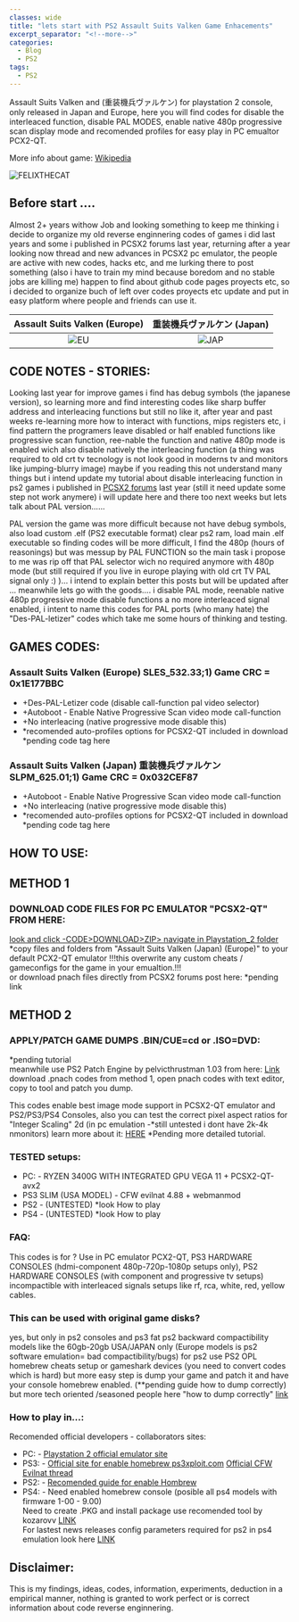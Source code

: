 ```yaml
---
classes: wide
title: "lets start with PS2 Assault Suits Valken Game Enhacements"
excerpt_separator: "<!--more-->"
categories:
  - Blog
  - PS2
tags:
  - PS2
---
```


Assault Suits Valken and (重装機兵ヴァルケン) for playstation 2 console, only released in Japan and Europe, here you will find codes for disable the interleaced function, disable PAL MODES, enable native 480p progressive scan display mode and recomended profiles for easy play in PC emualtor PCX2-QT.

More info about game: [Wikipedia](https://en.wikipedia.org/wiki/Assault_Suits_Valken)

<!--more-->

![FELIXTHECAT](/gamepatches-blog/assets/images/felixthecat.png)

## Before start ....
Almost 2+ years withow Job and looking something to keep me thinking i decide to organize my old reverse enginnering codes of games i did last years and some i published in PCSX2 forums last year, returning after a year looking now thread and new advances in PCSX2 pc emulator, the people are active with new codes, hacks etc, and me lurking there to post something (also i have to train my mind because boredom and no stable jobs are killing me) happen to find about github code pages proyects etc, so i decided to organize buch of left over codes proyects etc update and put in easy platform where people and friends can use it.

Assault Suits Valken (Europe)  |     重装機兵ヴァルケン (Japan)
:-----------------------------:|:-----------------------------:
![EU](/gamepatches-blog/assets/images/asv-eu.jpg)  |  ![JAP](/gamepatches-blog/assets/images/asv-jp.jpg)

## CODE NOTES - STORIES:
Looking last year for improve games i find has debug symbols (the japanese version), so learning more and find interesting codes like sharp buffer address and interleacing functions but still no like it, after year and past weeks re-learning more how to interact with functions, mips registers etc, i find pattern the programers leave disabled or half enabled functions like progressive scan function, ree-nable the function and native 480p mode is enabled wich also disable natively the interleacing function (a thing was required to old crt tv tecnology is not look good in moderns tv and monitors like jumping-blurry image) maybe if you reading this not understand many things but i intend update my tutorial about disable interleacing function in ps2 games i published in [PCSX2 forums](https://forums.pcsx2.net/Thread-No-interlacing-codes?pid=610584#pid610584) last year (still it need update some step not work anymere) i will update here and there too next weeks but lets talk about PAL version......

PAL version the game was more difficult because not have debug symbols, also load custom .elf (PS2 executable format) clear ps2 ram, load main .elf executable so finding codes will be more difficult, I find the 480p (hours of reasonings) but was messup by PAL FUNCTION so the main task i propose to me was rip off that PAL selector wich no required anymore with 480p mode (but still required if you live in europe playing with old crt TV PAL signal only :) )... i intend to explain better this posts but will be updated after ... meanwhile lets go with the goods.... i disable PAL mode, reenable native 480p progressive mode disable functions a no more interleaced signal enabled, i intent to name this codes for PAL ports (who many hate) the "Des-PAL-letizer" codes which take me some hours of thinking and testing.

## GAMES CODES:

### Assault Suits Valken (Europe) SLES_532.33;1) Game CRC = 0x1E177BBC

- +Des-PAL-Letizer code (disable call-function pal video selector)
- +Autoboot - Enable Native Progressive Scan video mode call-function
- +No interleacing (native progressive mode disable this)
- *recomended auto-profiles options for PCSX2-QT included in download
*pending code tag here

### Assault Suits Valken (Japan) 重装機兵ヴァルケン SLPM_625.01;1) Game CRC = 0x032CEF87
- +Autoboot - Enable Native Progressive Scan video mode call-function
- +No interleacing (native progressive mode disable this)
- *recomended auto-profiles options for PCSX2-QT included in download
*pending code tag here

## HOW TO USE:
## METHOD 1
### DOWNLOAD CODE FILES FOR PC EMULATOR "PCSX2-QT" FROM HERE:
[look and click -CODE>DOWNLOAD>ZIP> navigate in Playstation_2 folder](https://github.com/felixthecat1970/gamepatches)
*copy files and folders from "Assault Suits Valken (Japan) (Europe)" to your default PCX2-QT emulator !!!this overwrite any custom cheats / gameconfigs for the game in your emualtion.!!!  
or download pnach files directly from PCSX2 forums post here: *pending link

## METHOD 2 
### APPLY/PATCH GAME DUMPS .BIN/CUE=cd or .ISO=DVD:
*pending tutorial  
meanwhile use PS2 Patch Engine by pelvicthrustman 1.03 from here: [Link](https://www.psx-place.com/resources/ps2-patch-engine-by-pelvicthrustman.694/)  
download .pnach codes from method 1, open pnach codes with text editor, copy to tool and patch you dump.

This codes enable best image mode support in PCSX2-QT emulator and PS2/PS3/PS4 Consoles, also you can test the correct pixel aspect ratios for "Integer Scaling" 2d (in pc emulation -*still untested i dont have 2k-4k nmonitors) learn more about it: [HERE](https://tanalin.com/en/articles/integer-scaling/) *Pending more detailed tutorial.

### TESTED setups:
- PC: - RYZEN 3400G WITH INTEGRATED GPU VEGA 11 + PCSX2-QT-avx2 
- PS3 SLIM (USA MODEL) - CFW evilnat 4.88 + webmanmod
- PS2 - (UNTESTED) *look How to play
- PS4 - (UNTESTED) *look How to play

### FAQ:
This codes is for ?
Use in PC emulator PCX2-QT, PS3 HARDWARE CONSOLES (hdmi-component 480p-720p-1080p setups only), PS2 HARDWARE CONSOLES (with component and progressive tv setups) incompactible with interleaced signals setups like rf, rca, white, red, yellow cables.

### This can be used with original game disks?
yes, but only in ps2 consoles and ps3 fat ps2 backward compactibility models like the 60gb-20gb USA/JAPAN only (Europe models is ps2 software emulation= bad compactibility/bugs) for ps2 use PS2 OPL homebrew cheats setup or gameshark devices (you need to convert codes which is hard) but more easy step is dump your game and patch it and have your console homebrew enabled. (**pending guide how to dump correctly) but more tech oriented /seasoned people here "how to dump correctly" [link](http://wiki.redump.org/index.php?title=Dumping_Guides) 

### How to play in...:
Recomended official developers - collaborators sites:
- PC: - [Playstation 2 official emulator site](https://pcsx2.net/)
- PS3: - [Official site for enable homebrew ps3xploit.com](http://ps3xploit.com/) [Official CFW Evilnat thread](https://www.psx-place.com/threads/4-89-evilnat-cfw-w-cobra-v8-3-cex-nobd-nobt-builds.37272/)
- PS2: - [Recomended guide for enable Hombrew](https://www.psx-place.com/threads/tutorial-the-great-ps2-aio-guide.30219/)
- PS4: - Need enabled homebrew console (posible all ps4 models with firmware 1-00 - 9.00)  
Need to create .PKG and install package use recomended tool by kozarovv [LINK](https://www.psx-place.com/threads/release-ps2-fpkg-0-6-by-jabu-new-tool-to-convert-ps2-games-for-ps4.30350/)  
For lastest news releases config parameters required for ps2 in ps4 emulation look here [LINK](https://www.psx-place.com/threads/research-ps2-emulator-configuration-on-ps4.16131/) 

## Disclaimer:
This is my findings, ideas, codes, information, experiments, deduction in a empirical manner, nothing is granted to work perfect or is correct information about code reverse enginnering. 
